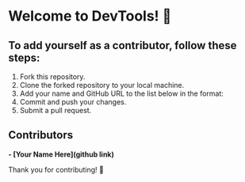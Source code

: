 # Welcome to **DevTools**! 🎉  
  
## To add yourself as a contributor, follow these steps:  

1. Fork this repository.  
2. Clone the forked repository to your local machine.  
3. Add your name and GitHub URL to the list below in the format:  
4. Commit and push your changes.  
5. Submit a pull request.  

## Contributors

**- [Your Name Here](github link)**  

Thank you for contributing! 💖  
